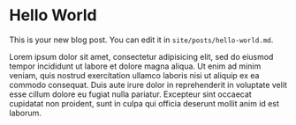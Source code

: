 <!--
* Title: Hello World!
* Description: This is my first blog post powered by Volcano.
* Written: 01/11/2021 20:20:00
-->

# Hello World

This is your new blog post. You can edit it in `site/posts/hello-world.md`.

Lorem ipsum dolor sit amet, consectetur adipisicing elit, sed do eiusmod tempor incididunt ut labore et dolore magna aliqua. Ut enim ad minim veniam, quis nostrud exercitation ullamco laboris nisi ut aliquip ex ea commodo consequat. Duis aute irure dolor in reprehenderit in voluptate velit esse cillum dolore eu fugiat nulla pariatur. Excepteur sint occaecat cupidatat non proident, sunt in culpa qui officia deserunt mollit anim id est laborum.
